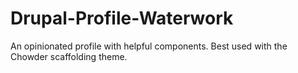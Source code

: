 # Drupal-Profile-Waterwork
An opinionated profile with helpful components. Best used with the Chowder scaffolding theme.
